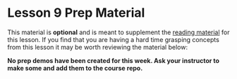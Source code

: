 # Lesson 9 Prep Material

This material is **optional** and is meant to supplement the [reading material](prepare.md) for this lesson. If you find that you are having a hard time grasping concepts from this lesson it may be worth reviewing the material below:

**No prep demos have been created for this week. Ask your instructor to make some and add them to the course repo.**